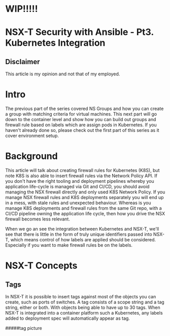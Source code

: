 # WIP!!!!!

# NSX-T Security with Ansible - Pt3. Kubernetes Integration

## Disclaimer
This article is my opinion and not that of my employed.

# Intro
The previous part of the series covered NS Groups and how you can create a group with matching criteria for virtual machines. This next part will go down to the container level and show how you can build out groups and firewall rule based on labels which are assign pods in Kubernetes. If you haven't already done so, please check out the first part of this series as it cover environment setup.

# Background
This article will talk about creating firewall rules for Kubernetes (K8S), but note K8S is also able to insert firewall rules via the Network Policy API. If you don't have the right tooling and deployment pipelines whereby you application life-cycle is managed via Git and CI/CD, you should avoid managing the NSX firewall directly and only used K8S Network Policy. If you manage NSX firewall rules and K8S deployments separately you will end up in a mess, with stale rules and unexpected behaviour. Whereas is you manage K8S deployments and firewall rules from the same Git repo, with a CI/CD pipeline owning the application life cycle, then how you drive the NSX firewall becomes less relevant.

When we go an see the integration between Kubernetes and NSX-T, we'll see that there is little in the form of truly unique identifiers passed into NSX-T, which means control of how labels are applied should be considered. Especially if you want to make firewall rules be on the labels.

# NSX-T Concepts
## Tags
In NSX-T it is possible to insert tags against most of the objects you can create, such as ports of switches. A tag consists of a scope string and a tag string, either or both. With objects being able to have up to 30 tags. When NSX-T is integrated into a container platform such a Kubernetes, any labels added to deployment spec will automatically appear as tag.

#####tag picture